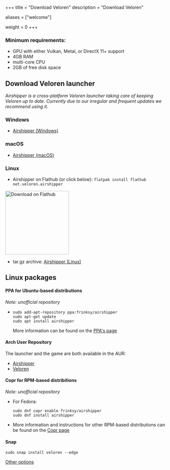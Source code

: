 +++
title = "Download Veloren"
description = "Download Veloren"

aliases = ["welcome"]

weight = 0
+++

### Minimum requirements:

- GPU with either Vulkan, Metal, or DirectX 11+ support
- 4GB RAM
- multi-core CPU
- 2GB of free disk space

## Download Veloren launcher

_Airshipper is a cross-platform Veloren launcher taking care of keeping Veloren up to date. Currently due to our irregular and frequent updates we recommend using it._


### Windows
* <a href="https://github.com/songtronix/airshipper/releases/latest/download/airshipper-windows.msi">Airshipper (Windows)</a>


### macOS
* <a href="https://github.com/songtronix/airshipper/releases/latest/download/airshipper-macos.tar.gz">Airshipper (macOS)</a>

### Linux


 * Airshipper on Flathub (or click below): `flatpak install flathub net.veloren.airshipper`


  <a href='https://flathub.org/apps/details/net.veloren.airshipper'><img width='200em' alt='Download on Flathub' src='https://flathub.org/assets/badges/flathub-badge-en.png'/></a>


* tar.gz archive: <a href="https://github.com/songtronix/airshipper/releases/latest/download/airshipper-linux.tar.gz">Airshipper (Linux)</a>



## Linux packages

#### PPA for Ubuntu-based distributions

_Note: unofficial repository_

* ```
  sudo add-apt-repository ppa:frinksy/airshipper
  sudo apt-get update
  sudo apt install airshipper
  ```

  More information can be found on the [PPA's page](https://launchpad.net/~frinksy/+archive/ubuntu/airshipper)


#### Arch User Repository

The launcher and the game are both available in the AUR:

* [Airshipper](https://aur.archlinux.org/packages/airshipper/)
* [Veloren](https://aur.archlinux.org/packages/veloren/)

#### Copr for RPM-based distribitions

_Note: unofficial repository_

*  For Fedora:
    ```
    sudo dnf copr enable frinksy/airshipper
    sudo dnf install airshipper
    ```

* More information and instructions for other RPM-based distributions can be found on the [Copr page](https://copr.fedorainfracloud.org/coprs/frinksy/airshipper/)

#### Snap

`sudo snap install veloren --edge`

[Other options](@/download-other.md)
